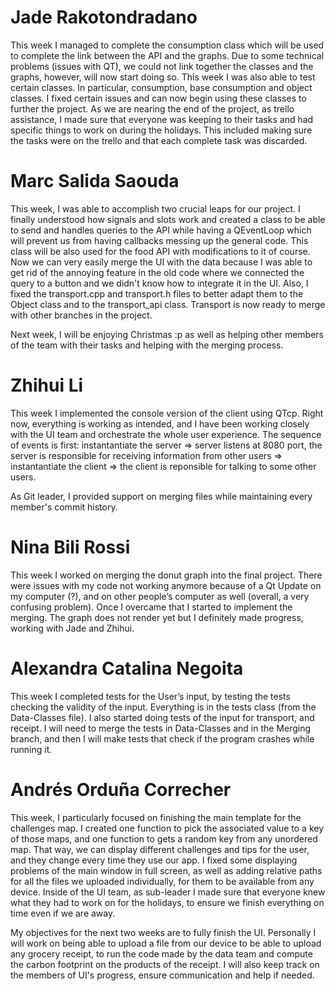 # Jade Rakotondradano
This week I managed to complete the consumption class which will be used to complete the link between the API and the graphs. Due to some technical problems (issues with QT), we could not link together the classes and the graphs, however, will now start doing so. This week I was also able to test certain classes. In particular, consumption, base consumption and object classes. I fixed certain issues and can now begin using these classes to further the project. As we are nearing the end of the project, as trello assistance, I made sure that everyone was keeping to their tasks and had specific things to work on during the holidays. This included making sure the tasks were on the trello and that each complete task was discarded.

# Marc Salida Saouda
This week, I was able to accomplish two crucial leaps for our project. I finally understood how signals and slots work and created a class to be able to send and handles queries to the API while having a QEventLoop which will prevent us from having callbacks messing up the general code. This class will be also used for the food API with modifications to it of course. Now we can very easily merge the UI with the data because I was able to get rid of the annoying feature in the old code where we connected the query to a button and we didn't know how to integrate it in the UI. Also, I fixed the transport.cpp and transport.h files to better adapt them to the Object class and to the transport_api class. Transport is now ready to merge with other branches in the project.

Next week, I will be enjoying Christmas :p as well as helping other members of the team with their tasks and helping with the merging process.

# Zhihui Li
This week I implemented the console version of the client using QTcp.
Right now, everything is working as intended, and I have been working closely with the UI team and orchestrate the whole user experience.
The sequence of events is first: instantantiate the server <netserver> ⇒ server listens at 8080 port, the server is responsible for receiving information from other users ⇒ instantantiate the client <netclient> ⇒ the client is reponsible for talking to some other users.

As Git leader, I provided support on merging files while maintaining every member's commit history.

# Nina Bili Rossi
This week I worked on merging the donut graph into the final project. There were issues with my code not working anymore because of a Qt Update on my computer (?), and on other people’s computer as well (overall, a very confusing problem). Once I overcame that I started to implement the merging. The graph does not render yet but I definitely made progress, working with Jade and Zhihui.
  
# Alexandra Catalina Negoita
This week I completed tests for the User’s input, by testing the tests checking the validity of the input. Everything is in the tests class (from the Data-Classes file). I also started doing tests of the input for transport, and receipt. I will need to merge the tests in Data-Classes and in the Merging branch, and then I will make tests that check if the program crashes while running it.
  
# Andrés Orduña Correcher
  
This week, I particularly focused on finishing the main template for the challenges map. I created one function to pick the associated value to a key of those maps, and one function to gets a random key from any unordered map. That way, we can display different challenges and tips for the user, and they change every time they use our app. I fixed some displaying problems of the main window in full screen, as well as adding relative paths for all the files we uploaded individually, for them to be available from any device. Inside of the UI team, as sub-leader I made sure that everyone knew what they had to work on for the holidays, to ensure we finish everything on time even if we are away.

My objectives for the next two weeks are to fully finish the UI. Personally I will work on being able to upload a file from our device to be able to upload any grocery receipt, to run the code made by the data team and compute the carbon footprint on the products of the receipt. I will also keep track on the members of UI's progress, ensure communication and help if needed.
